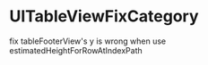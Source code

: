 UITableViewFixCategory
======================

fix tableFooterView's y is wrong when use estimatedHeightForRowAtIndexPath
